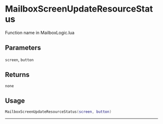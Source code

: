 # MailboxScreenUpdateResourceStatus
Function name in MailboxLogic.lua
## Parameters
`screen`, `button`
## Returns
`none`
## Usage
```lua
MailboxScreenUpdateResourceStatus(screen, button)
```
---
